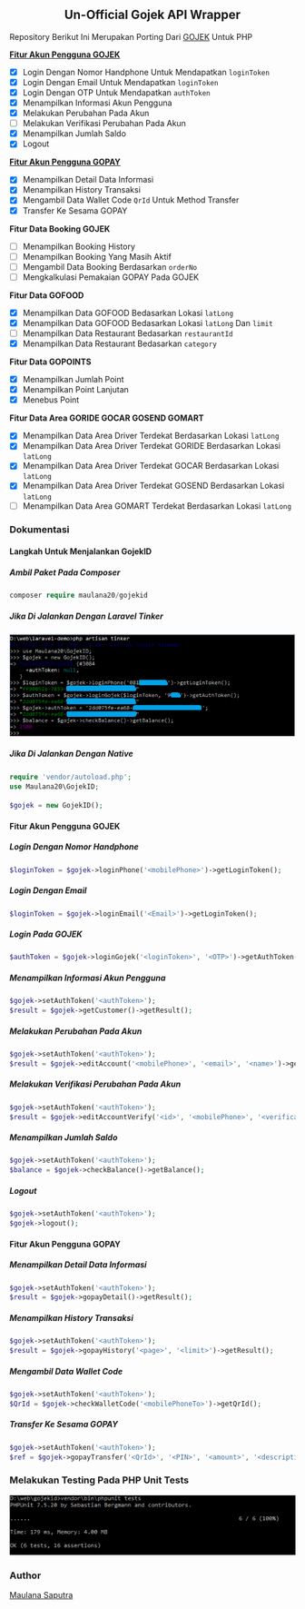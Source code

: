 ## <center>Un-Official Gojek API Wrapper</center>
Repository Berikut Ini Merupakan Porting Dari [GOJEK](https://github.com/ridwanfathin/gojek) Untuk PHP

<b>[Fitur Akun Pengguna GOJEK](#fitur-akun-pengguna-gojek)</b>
- [x] Login Dengan Nomor Handphone Untuk Mendapatkan `loginToken`
- [x] Login Dengan Email Untuk Mendapatkan `loginToken`
- [x] Login Dengan OTP Untuk Mendapatkan `authToken`
- [x] Menampilkan Informasi Akun Pengguna
- [x] Melakukan Perubahan Pada Akun
- [ ] Melakukan Verifikasi Perubahan Pada Akun
- [x] Menampilkan Jumlah Saldo
- [x] Logout

<b>[Fitur Akun Pengguna GOPAY](#fitur-akun-pengguna-gopay)</b>
- [x] Menampilkan Detail Data Informasi
- [x] Menampilkan History Transaksi
- [x] Mengambil Data Wallet Code `QrId` Untuk Method Transfer
- [x] Transfer Ke Sesama GOPAY

<b>Fitur Data Booking GOJEK</b>
- [ ] Menampilkan Booking History
- [ ] Menampilkan Booking Yang Masih Aktif
- [ ] Mengambil Data Booking Berdasarkan `orderNo`
- [ ] Mengkalkulasi Pemakaian GOPAY Pada GOJEK

<b>Fitur Data GOFOOD</b>
- [x] Menampilkan Data GOFOOD Bedasarkan Lokasi `latLong`
- [x] Menampilkan Data GOFOOD Bedasarkan Lokasi `latLong` Dan `limit`
- [ ] Menampilkan Data Restaurant Bedasarkan `restaurantId`
- [x] Menampilkan Data Restaurant Bedasarkan `category`

<b>Fitur Data GOPOINTS</b>
- [x] Menampilkan Jumlah Point
- [x] Menampilkan Point Lanjutan
- [x] Menebus Point

<b>Fitur Data Area GORIDE GOCAR GOSEND GOMART</b>
- [x] Menampilkan Data Area Driver Terdekat Berdasarkan Lokasi `latLong`
- [x] Menampilkan Data Area Driver Terdekat GORIDE Berdasarkan Lokasi `latLong`
- [x] Menampilkan Data Area Driver Terdekat GOCAR Berdasarkan Lokasi `latLong`
- [x] Menampilkan Data Area Driver Terdekat GOSEND Berdasarkan Lokasi `latLong`
- [ ] Menampilkan Data Area GOMART Terdekat Berdasarkan Lokasi `latLong`

### Dokumentasi

#### Langkah Untuk Menjalankan GojekID
##### Ambil Paket Pada Composer
```php
composer require maulana20/gojekid
```
##### Jika Di Jalankan Dengan Laravel Tinker

[![tinker](./screen/tinker.PNG)](./../../)

##### Jika Di Jalankan Dengan Native
```php
require 'vendor/autoload.php';
use Maulana20\GojekID;

$gojek = new GojekID();
```

#### Fitur Akun Pengguna GOJEK
##### Login Dengan Nomor Handphone
```php
$loginToken = $gojek->loginPhone('<mobilePhone>')->getLoginToken();
```
##### Login Dengan Email
```php
$loginToken = $gojek->loginEmail('<Email>')->getLoginToken();
```
##### Login Pada GOJEK
```php
$authToken = $gojek->loginGojek('<loginToken>', '<OTP>')->getAuthToken();
```
##### Menampilkan Informasi Akun Pengguna
```php
$gojek->setAuthToken('<authToken>');
$result = $gojek->getCustomer()->getResult();
```
##### Melakukan Perubahan Pada Akun
```php
$gojek->setAuthToken('<authToken>');
$result = $gojek->editAccount('<mobilePhone>', '<email>', '<name>')->getResult();
```
##### Melakukan Verifikasi Perubahan Pada Akun
```php
$gojek->setAuthToken('<authToken>');
$result = $gojek->editAccountVerify('<id>', '<mobilePhone>', '<verificationCode>')->getResult();
```
##### Menampilkan Jumlah Saldo
```php
$gojek->setAuthToken('<authToken>');
$balance = $gojek->checkBalance()->getBalance();
```
##### Logout
```php
$gojek->setAuthToken('<authToken>');
$gojek->logout();
```

#### Fitur Akun Pengguna GOPAY
##### Menampilkan Detail Data Informasi
```php
$gojek->setAuthToken('<authToken>');
$result = $gojek->gopayDetail()->getResult();
```
##### Menampilkan History Transaksi
```php
$gojek->setAuthToken('<authToken>');
$result = $gojek->gopayHistory('<page>', '<limit>')->getResult();
```
##### Mengambil Data Wallet Code
```php
$gojek->setAuthToken('<authToken>');
$QrId = $gojek->checkWalletCode('<mobilePhoneTo>')->getQrId();
```
##### Transfer Ke Sesama GOPAY
```php
$gojek->setAuthToken('<authToken>');
$ref = $gojek->gopayTransfer('<QrId>', '<PIN>', '<amount>', '<description>')->getRef();
```

### Melakukan Testing Pada PHP Unit Tests

[![php-test](./screen/php-test.PNG)](./../../)

### Author

[Maulana Saputra](mailto:maulanasaputra11091082@gmail.com)
